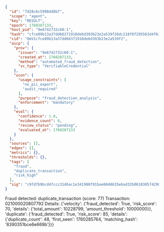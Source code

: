```json
{
  "id": "7d28c6c5998dd8b7",
  "scope": "agent",
  "key": "RESULT",
  "epoch": 1760287133,
  "host_pid": "9e6742732c60:1",
  "hash": "cfce09b13a37dd66371910de6d393b23e2a539f26dc218f8f295563d4f613578",
  "cid": "QmV1cfce09b13a37dd66371910de6d393b23e2a539f2",
  "aicp": {
    "prov": {
      "issuer": "9e6742732c60:1",
      "created_at": 1760287133,
      "method": "automated_fraud_detection",
      "vc_type": "VerifiableCredential"
    },
    "ucon": {
      "usage_constraints": [
        "no_pii_export",
        "audit_required"
      ],
      "purpose": "fraud_detection_analysis",
      "enforcement": "mandatory"
    },
    "eval": {
      "confidence": 1.0,
      "evidence_count": 0,
      "review_status": "pending",
      "evaluated_at": 1760287133
    }
  },
  "sources": [],
  "edges": [],
  "metrics": {},
  "thresholds": {},
  "tags": [
    "fraud",
    "duplicate_transaction",
    "risk_high"
  ],
  "sig": "c9fd7b9bcd47ccc31d6ac1e341980f91bae6048635e6ad32b06183057429093f"
}
```

Fraud detected: duplicate_transaction (score: 77)
Transaction: 021000020807792
Details: {'velocity': {'fraud_detected': True, 'risk_score': 70, 'details': {'total_amount': 10228799, 'amount_threshold': 10000000}}, 'duplicate': {'fraud_detected': True, 'risk_score': 85, 'details': {'duplicate_count': 48, 'first_seen': 1760285764, 'matching_hash': '8390351bce6e669b'}}}